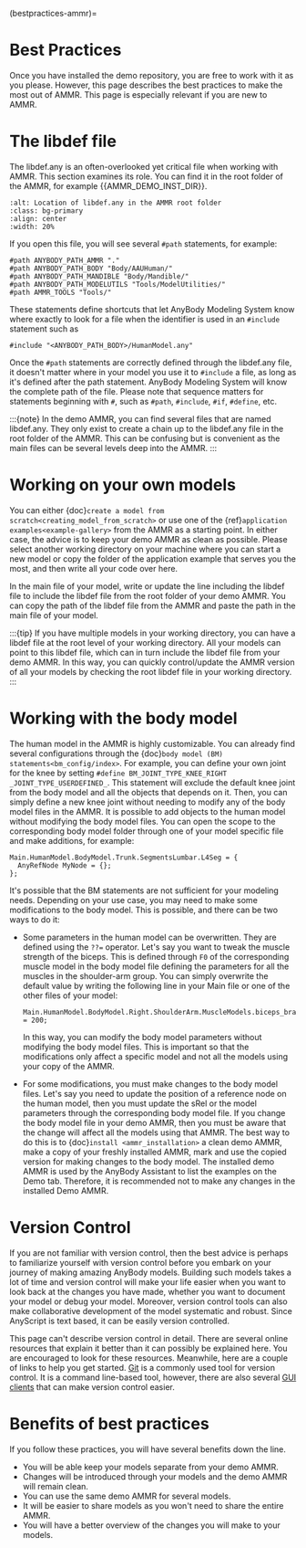 (bestpractices-ammr)=

# Best Practices

Once you have installed the demo repository, you are free to work with it as you
please. However, this page describes the best practices to make the most out of
AMMR. This page is especially relevant if you are new to AMMR.

# The libdef file

The libdef.any is an often-overlooked yet critical file when working
with AMMR. This section examines its role. You can find it in the root
folder of the AMMR, for example {{AMMR_DEMO_INST_DIR}}.

```{image} _static/best-practices-libdef.png
:alt: Location of libdef.any in the AMMR root folder
:class: bg-primary
:align: center
:width: 20%
```
If you open this file, you will see several `#path` statements, for example:

```AnyScriptDoc
#path ANYBODY_PATH_AMMR "."
#path ANYBODY_PATH_BODY "Body/AAUHuman/"
#path ANYBODY_PATH_MANDIBLE "Body/Mandible/"
#path ANYBODY_PATH_MODELUTILS "Tools/ModelUtilities/"
#path AMMR_TOOLS "Tools/"
```

These statements define shortcuts that let AnyBody Modeling System know where 
exactly to look for a file when the identifier is used in an `#include` 
statement such as
```AnyScriptDoc
#include "<ANYBODY_PATH_BODY>/HumanModel.any"
```
Once the `#path` statements are correctly defined through the libdef.any file,
it doesn't matter where in your model you use it to `#include` a file, as long 
as it's defined after the path statement. AnyBody Modeling System will know the 
complete path of the file. Please note that sequence matters for statements 
beginning with `#`, such as `#path`, `#include`, `#if`, `#define`, etc. 

:::{note}
In the demo AMMR, you can find several files that are named libdef.any. They only
exist to create a chain up to the libdef.any file in the root folder of the AMMR.
This can be confusing but is convenient as the main files can be several levels
deep into the AMMR.
:::

# Working on your own models

You can either {doc}`create a model from scratch<creating_model_from_scratch>` or 
use one of the {ref}`application examples<example-gallery>` from the AMMR as a 
starting point. In either case, the advice is to keep your demo AMMR as clean as 
possible. Please select another working directory on your machine where you can 
start a new model or copy the folder of the application example that serves you 
the most, and then write all your code over here.

In the main file of your model, write or update the line including the libdef file 
to include the libdef file from the root folder of your demo AMMR. You can copy 
the path of the libdef file from the AMMR and paste the path in the main file 
of your model.

:::{tip}
If you have multiple models in your working directory, you can have a libdef file 
at the root level of your working directory. All your models can point to this
libdef file, which can in turn include the libdef file from your demo AMMR. In 
this way, you can quickly control/update the AMMR version of all your models by 
checking the root libdef file in your working directory.
:::

# Working with the body model

The human model in the AMMR is highly customizable. You can already find several
configurations through the {doc}`body model (BM) statements<bm_config/index>`. 
For example, you can define your own joint for the knee by setting
`#define BM_JOINT_TYPE_KNEE_RIGHT _JOINT_TYPE_USERDEFINED_`. This statement
will exclude the default knee joint from the body model and all the objects that
depends on it. Then, you can simply define a new knee joint without needing to
modify any of the body model files in the AMMR. It is possible to add objects 
to the human model without modifying the body model files. You can open the
scope to the corresponding body model folder through one of your model specific 
file and make additions, for example:
  ```AnyScriptDoc
  Main.HumanModel.BodyModel.Trunk.SegmentsLumbar.L4Seg = {
    AnyRefNode MyNode = {};
  };
  ```

It's possible that the BM statements are not sufficient for your modeling needs.
Depending on your use case, you may need to make some modifications to the body
model. This is possible, and there can be two ways to do it:
- Some parameters in the human model can be overwritten. They are defined using 
  the `??=` operator. Let's say you want to tweak the muscle strength of the 
  biceps. This is defined through `F0` of the corresponding muscle model in
  the body model file defining the parameters for all the muscles in the 
  shoulder-arm group. You can simply overwrite the default value by writing 
  the following line in your Main file or one of the other files of your model:
  ```AnyScriptDoc
  Main.HumanModel.BodyModel.Right.ShoulderArm.MuscleModels.biceps_brachii_caput_longum.F0 = 200;
  ```
  In this way, you can modify the body model parameters without modifying the 
  body model files. This is important so that the modifications only affect
  a specific model and not all the models using your copy of the AMMR.

- For some modifications, you must make changes to the body model files. Let's
  say you need to update the position of a reference node on the human model,
  then you must update the sRel or the model parameters through the corresponding
  body model file. If you change the body model file in your demo AMMR, then you 
  must be aware that the change will affect all the models using that AMMR.
  The best way to do this is to {doc}`install <ammr_installation>` a clean 
  demo AMMR, make a copy of your freshly installed AMMR, mark and use the copied
  version for making changes to the body model. The installed demo AMMR is used
  by the AnyBody Assistant to list the examples on the Demo tab. Therefore, it 
  is recommended not to make any changes in the installed Demo AMMR.

# Version Control

If you are not familiar with version control, then the best advice is perhaps to 
familiarize yourself with version control before you embark on your journey
of making amazing AnyBody models. Building such models takes a lot of time and
version control will make your life easier when you want to look back at the 
changes you have made, whether you want to document your model or debug your 
model. Moreover, version control tools can also make collaborative development
of the model systematic and robust. Since AnyScript is text based, it can be
easily version controlled.

This page can't describe version control in detail. There are several
online resources that explain it better than it can possibly be explained here.
You are encouraged to look for these resources. Meanwhile, here are a couple
of links to help you get started.
[Git](https://git-scm.com/) is a commonly used tool for version control. It is
a command line-based tool, however, there are also several 
[GUI clients](https://git-scm.com/downloads/guis?os=windows) that can make 
version control easier.

# Benefits of best practices

If you follow these practices, you will have several benefits down the line.
- You will be able keep your models separate from your demo AMMR.
- Changes will be introduced through your models and the demo AMMR will remain
  clean.
- You can use the same demo AMMR for several models.
- It will be easier to share models as you won't need to share the entire AMMR.
- You will have a better overview of the changes you will make to your models.

